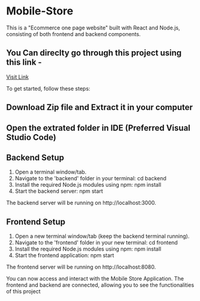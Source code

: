 # Mobile-Store

This is a "Ecommerce one page website" built with React and Node.js, consisting of both frontend and backend components. 

## You Can direclty go through this project using this link -

[Visit Link](https://mobilestore-by-agyapalsingh.netlify.app/)

To get started, follow these steps:

## Download Zip file and Extract it in your computer

## Open the extrated folder in IDE (Preferred Visual Studio Code)

## Backend Setup

1. Open a terminal window/tab.
2. Navigate to the 'backend' folder in your terminal: cd backend
3. Install the required Node.js modules using npm: npm install
4. Start the backend server: npm start
   

The backend server will be running on http://localhost:3000.

## Frontend Setup

1. Open a new terminal window/tab (keep the backend terminal running).
2. Navigate to the 'frontend' folder in your new terminal: cd frontend
3. Install the required Node.js modules using npm: npm install
4. Start the frontend application: npm start


The frontend server will be running on http://localhost:8080.

You can now access and interact with the Mobile Store Application. 
The frontend and backend are connected, allowing you to see the functionalities of this project
